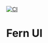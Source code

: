 [![CI](https://github.com/fern-api/fern-platform/actions/workflows/ci.yml/badge.svg)](https://github.com/fern-api/fern-platform/actions/workflows/ci.yml)

# Fern UI
